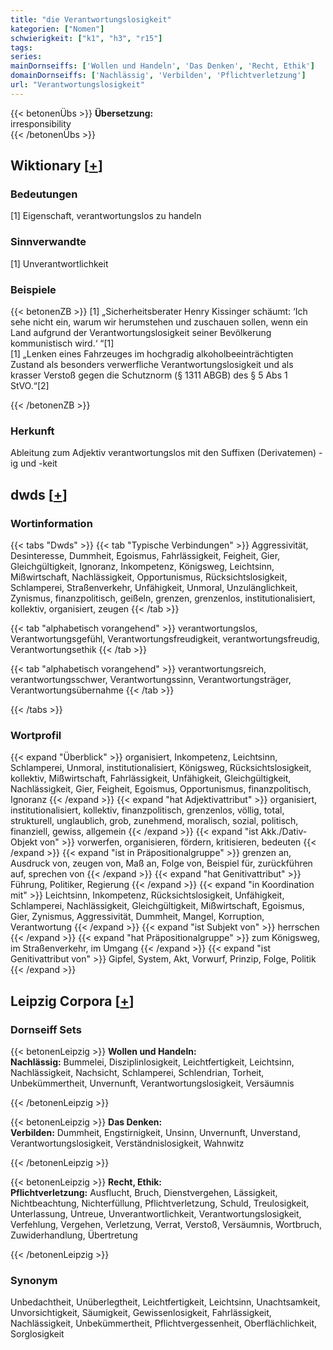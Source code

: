 ```yaml
---
title: "die Verantwortungslosigkeit"
kategorien: ["Nomen"]
schwierigkeit: ["k1", "h3", "r15"]
tags:
series:
mainDornseiffs: ['Wollen und Handeln', 'Das Denken', 'Recht, Ethik']
domainDornseiffs: ['Nachlässig', 'Verbilden', 'Pflichtverletzung']
url: "Verantwortungslosigkeit"
---
```


{{< betonenÜbs >}}
**Übersetzung:**  
irresponsibility  
{{< /betonenÜbs >}}

## Wiktionary [[+](https://de.wiktionary.org/wiki/Verantwortungslosigkeit)]

### Bedeutungen
[1] Eigenschaft, verantwortungslos zu handeln  

### Sinnverwandte
[1] Unverantwortlichkeit  

### Beispiele
{{< betonenZB >}}
[1] „Sicherheitsberater Henry Kissinger schäumt: ‘Ich sehe nicht ein, warum wir herumstehen und zuschauen sollen, wenn ein Land aufgrund der Verantwortungslosigkeit seiner Bevölkerung kommunistisch wird.‘ “[1]  
[1] „Lenken eines Fahrzeuges im hochgradig alkoholbeeinträchtigten Zustand als besonders verwerfliche Verantwortungslosigkeit und als krasser Verstoß gegen die Schutznorm (§ 1311 ABGB) des § 5 Abs 1 StVO.“[2]  

{{< /betonenZB >}}
### Herkunft
Ableitung zum Adjektiv verantwortungslos mit den Suffixen (Derivatemen) -ig und -keit  



## dwds [[+](https://www.dwds.de/wb/Verantwortungslosigkeit)]

### Wortinformation
{{< tabs "Dwds" >}}
{{< tab "Typische Verbindungen" >}}
Aggressivität, Desinteresse, Dummheit, Egoismus, Fahrlässigkeit, Feigheit, Gier, Gleichgültigkeit, Ignoranz, Inkompetenz, Königsweg, Leichtsinn, Mißwirtschaft, Nachlässigkeit, Opportunismus, Rücksichtslosigkeit, Schlamperei, Straßenverkehr, Unfähigkeit, Unmoral, Unzulänglichkeit, Zynismus, finanzpolitisch, geißeln, grenzen, grenzenlos, institutionalisiert, kollektiv, organisiert, zeugen
{{< /tab >}}

{{< tab "alphabetisch vorangehend" >}}
verantwortungslos, Verantwortungsgefühl, Verantwortungsfreudigkeit, verantwortungsfreudig, Verantwortungsethik
{{< /tab >}}

{{< tab "alphabetisch vorangehend" >}}
verantwortungsreich, verantwortungsschwer, Verantwortungssinn, Verantwortungsträger, Verantwortungsübernahme
{{< /tab >}}

{{< /tabs >}}

### Wortprofil
{{< expand "Überblick" >}} organisiert, Inkompetenz, Leichtsinn, Schlamperei, Unmoral, institutionalisiert, Königsweg, Rücksichtslosigkeit, kollektiv, Mißwirtschaft, Fahrlässigkeit, Unfähigkeit, Gleichgültigkeit, Nachlässigkeit, Gier, Feigheit, Egoismus, Opportunismus, finanzpolitisch, Ignoranz {{< /expand >}}
{{< expand "hat Adjektivattribut" >}} organisiert, institutionalisiert, kollektiv, finanzpolitisch, grenzenlos, völlig, total, strukturell, unglaublich, grob, zunehmend, moralisch, sozial, politisch, finanziell, gewiss, allgemein {{< /expand >}}
{{< expand "ist Akk./Dativ-Objekt von" >}} vorwerfen, organisieren, fördern, kritisieren, bedeuten {{< /expand >}}
{{< expand "ist in Präpositionalgruppe" >}} grenzen an, Ausdruck von, zeugen von, Maß an, Folge von, Beispiel für, zurückführen auf, sprechen von {{< /expand >}}
{{< expand "hat Genitivattribut" >}} Führung, Politiker, Regierung {{< /expand >}}
{{< expand "in Koordination mit" >}} Leichtsinn, Inkompetenz, Rücksichtslosigkeit, Unfähigkeit, Schlamperei, Nachlässigkeit, Gleichgültigkeit, Mißwirtschaft, Egoismus, Gier, Zynismus, Aggressivität, Dummheit, Mangel, Korruption, Verantwortung {{< /expand >}}
{{< expand "ist Subjekt von" >}} herrschen {{< /expand >}}
{{< expand "hat Präpositionalgruppe" >}} zum Königsweg, im Straßenverkehr, im Umgang {{< /expand >}}
{{< expand "ist Genitivattribut von" >}} Gipfel, System, Akt, Vorwurf, Prinzip, Folge, Politik {{< /expand >}}

## Leipzig Corpora [[+](https://corpora.uni-leipzig.de/en/res?word=Verantwortungslosigkeit&corpusId=deu_newscrawl-public_2018)]

### Dornseiff Sets
{{< betonenLeipzig >}}
**Wollen und Handeln:**  
**Nachlässig:** Bummelei, Disziplinlosigkeit, Leichtfertigkeit, Leichtsinn, Nachlässigkeit, Nachsicht, Schlamperei, Schlendrian, Torheit, Unbekümmertheit, Unvernunft, Verantwortungslosigkeit, Versäumnis  

{{< /betonenLeipzig >}}


{{< betonenLeipzig >}}
**Das Denken:**  
**Verbilden:** Dummheit, Engstirnigkeit, Unsinn, Unvernunft, Unverstand, Verantwortungslosigkeit, Verständnislosigkeit, Wahnwitz  

{{< /betonenLeipzig >}}


{{< betonenLeipzig >}}
**Recht, Ethik:**  
**Pflichtverletzung:** Ausflucht, Bruch, Dienstvergehen, Lässigkeit, Nichtbeachtung, Nichterfüllung, Pflichtverletzung, Schuld, Treulosigkeit, Unterlassung, Untreue, Unverantwortlichkeit, Verantwortungslosigkeit, Verfehlung, Vergehen, Verletzung, Verrat, Verstoß, Versäumnis, Wortbruch, Zuwiderhandlung, Übertretung  

{{< /betonenLeipzig >}}

### Synonym
Unbedachtheit, Unüberlegtheit, Leichtfertigkeit, Leichtsinn, Unachtsamkeit, Unvorsichtigkeit, Säumigkeit, Gewissenlosigkeit, Fahrlässigkeit, Nachlässigkeit, Unbekümmertheit, Pflichtvergessenheit, Oberflächlichkeit, Sorglosigkeit


